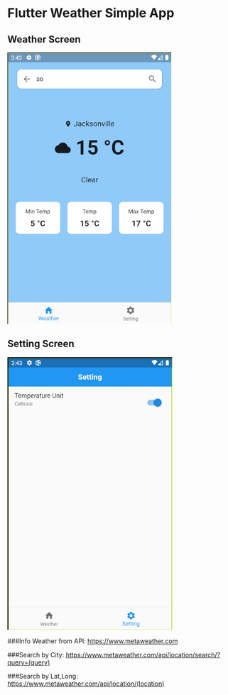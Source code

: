 # Flutter Weather Simple App

## Weather Screen
![Image of Yaktocat](assets/images/weather_screen.png)  


## Setting Screen
![Image of Yaktocat](assets/images/setting_screen.png)  

###Info Weather from API:
https://www.metaweather.com

###Search by City:
https://www.metaweather.com/api/location/search/?query=(query)

###Search by Lat,Long: 
https://www.metaweather.com/api/location/(location)
